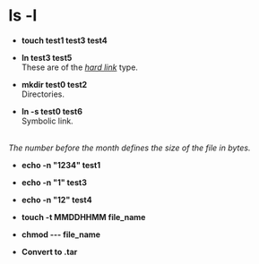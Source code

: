 # ls -l

* **touch test1 test3 test4**

* **ln test3 test5** <br>These are of the *[hard link](https://www.cyberciti.biz/faq/creating-hard-links-with-ln-command/)* type.

* **mkdir test0 test2** <br>Directories.

* **ln -s test0 test6** <br>Symbolic link.

<br>*The number before the month defines the size of the file in bytes.*

* **echo -n "1234" test1**

* **echo -n "1" test3**

* **echo -n "12" test4**

* **touch -t MMDDHHMM file_name**

* **chmod --- file_name**

* **Convert to .tar**
